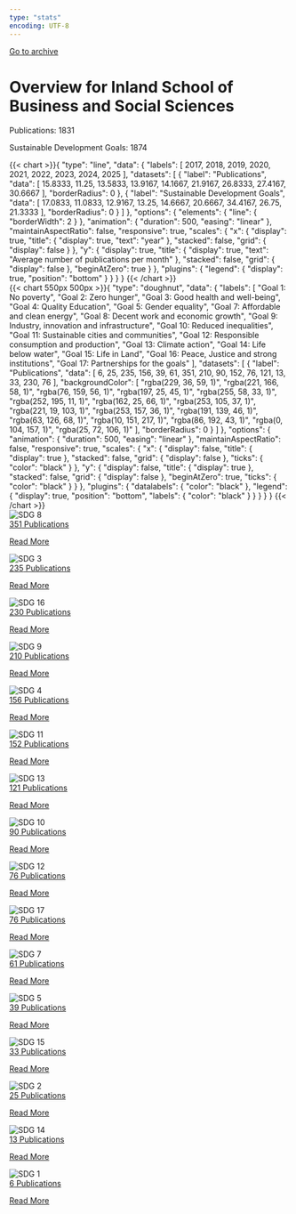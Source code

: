```yaml
---
type: "stats"
encoding: UTF-8
---
```

<a id="archive-url" href="{{< params subfolder >}}en/archive/?&collection=DU8Q9LN9">Go to archive</a>
<h1>Overview for Inland School of Business and Social Sciences</h1>
<div id="stats-descriptives">
<p>Publications: <span class="stats-n">1831</span></p>
<p>Sustainable Development Goals: <span class="stats-n">1874</span></p>
</div>
<div class="stats-graphs">
<div>{{< chart >}}{
    "type": "line",
    "data": {
        "labels": [
            2017,
            2018,
            2019,
            2020,
            2021,
            2022,
            2023,
            2024,
            2025
        ],
        "datasets": [
            {
                "label": "Publications",
                "data": [
                    15.8333,
                    11.25,
                    13.5833,
                    13.9167,
                    14.1667,
                    21.9167,
                    26.8333,
                    27.4167,
                    30.6667
                ],
                "borderRadius": 0
            },
            {
                "label": "Sustainable Development Goals",
                "data": [
                    17.0833,
                    11.0833,
                    12.9167,
                    13.25,
                    14.6667,
                    20.6667,
                    34.4167,
                    26.75,
                    21.3333
                ],
                "borderRadius": 0
            }
        ]
    },
    "options": {
        "elements": {
            "line": {
                "borderWidth": 2
            }
        },
        "animation": {
            "duration": 500,
            "easing": "linear"
        },
        "maintainAspectRatio": false,
        "responsive": true,
        "scales": {
            "x": {
                "display": true,
                "title": {
                    "display": true,
                    "text": "year"
                },
                "stacked": false,
                "grid": {
                    "display": false
                }
            },
            "y": {
                "display": true,
                "title": {
                    "display": true,
                    "text": "Average number of publications per month"
                },
                "stacked": false,
                "grid": {
                    "display": false
                },
                "beginAtZero": true
            }
        },
        "plugins": {
            "legend": {
                "display": true,
                "position": "bottom"
            }
        }
    }
}
{{< /chart >}}</div><div>{{< chart 550px 500px >}}{
    "type": "doughnut",
    "data": {
        "labels": [
            "Goal 1: No poverty",
            "Goal 2: Zero hunger",
            "Goal 3: Good health and well-being",
            "Goal 4: Quality Education",
            "Goal 5: Gender equality",
            "Goal 7: Affordable and clean energy",
            "Goal 8: Decent work and economic growth",
            "Goal 9: Industry, innovation and infrastructure",
            "Goal 10: Reduced inequalities",
            "Goal 11: Sustainable cities and communities",
            "Goal 12: Responsible consumption and production",
            "Goal 13: Climate action",
            "Goal 14: Life below water",
            "Goal 15: Life in Land",
            "Goal 16: Peace, Justice and strong institutions",
            "Goal 17: Partnerships for the goals"
        ],
        "datasets": [
            {
                "label": "Publications",
                "data": [
                    6,
                    25,
                    235,
                    156,
                    39,
                    61,
                    351,
                    210,
                    90,
                    152,
                    76,
                    121,
                    13,
                    33,
                    230,
                    76
                ],
                "backgroundColor": [
                    "rgba(229, 36, 59, 1)",
                    "rgba(221, 166, 58, 1)",
                    "rgba(76, 159, 56, 1)",
                    "rgba(197, 25, 45, 1)",
                    "rgba(255, 58, 33, 1)",
                    "rgba(252, 195, 11, 1)",
                    "rgba(162, 25, 66, 1)",
                    "rgba(253, 105, 37, 1)",
                    "rgba(221, 19, 103, 1)",
                    "rgba(253, 157, 36, 1)",
                    "rgba(191, 139, 46, 1)",
                    "rgba(63, 126, 68, 1)",
                    "rgba(10, 151, 217, 1)",
                    "rgba(86, 192, 43, 1)",
                    "rgba(0, 104, 157, 1)",
                    "rgba(25, 72, 106, 1)"
                ],
                "borderRadius": 0
            }
        ]
    },
    "options": {
        "animation": {
            "duration": 500,
            "easing": "linear"
        },
        "maintainAspectRatio": false,
        "responsive": true,
        "scales": {
            "x": {
                "display": false,
                "title": {
                    "display": true
                },
                "stacked": false,
                "grid": {
                    "display": false
                },
                "ticks": {
                    "color": "black"
                }
            },
            "y": {
                "display": false,
                "title": {
                    "display": true
                },
                "stacked": false,
                "grid": {
                    "display": false
                },
                "beginAtZero": true,
                "ticks": {
                    "color": "black"
                }
            }
        },
        "plugins": {
            "datalabels": {
                "color": "black"
            },
            "legend": {
                "display": true,
                "position": "bottom",
                "labels": {
                    "color": "black"
                }
            }
        }
    }
}
{{< /chart >}}</div>
</div>
<div id="sdg-overview">
  <div class="sdg-container"><div id="sdg8" class="sdg">
        <img src="{{< params subfolder >}}images/sdg/sdg08_en.png" class="image" alt="SDG 8">
        <div class="sdg-overlay">
          <a href="{{< params subfolder >}}en/archive/?sdg=8&collection=DU8Q9LN9#archive" class="sdg-publication-count"><span>351</span> Publications</a>
          <p><a href="https://sdgs.un.org/goals/goal8" class="sdg-read-more">Read More</a></p>
        </div>
      </div><div id="sdg3" class="sdg">
        <img src="{{< params subfolder >}}images/sdg/sdg03_en.png" class="image" alt="SDG 3">
        <div class="sdg-overlay">
          <a href="{{< params subfolder >}}en/archive/?sdg=3&collection=DU8Q9LN9#archive" class="sdg-publication-count"><span>235</span> Publications</a>
          <p><a href="https://sdgs.un.org/goals/goal3" class="sdg-read-more">Read More</a></p>
        </div>
      </div><div id="sdg16" class="sdg">
        <img src="{{< params subfolder >}}images/sdg/sdg16_en.png" class="image" alt="SDG 16">
        <div class="sdg-overlay">
          <a href="{{< params subfolder >}}en/archive/?sdg=16&collection=DU8Q9LN9#archive" class="sdg-publication-count"><span>230</span> Publications</a>
          <p><a href="https://sdgs.un.org/goals/goal16" class="sdg-read-more">Read More</a></p>
        </div>
      </div><div id="sdg9" class="sdg">
        <img src="{{< params subfolder >}}images/sdg/sdg09_en.png" class="image" alt="SDG 9">
        <div class="sdg-overlay">
          <a href="{{< params subfolder >}}en/archive/?sdg=9&collection=DU8Q9LN9#archive" class="sdg-publication-count"><span>210</span> Publications</a>
          <p><a href="https://sdgs.un.org/goals/goal9" class="sdg-read-more">Read More</a></p>
        </div>
      </div><div id="sdg4" class="sdg">
        <img src="{{< params subfolder >}}images/sdg/sdg04_en.png" class="image" alt="SDG 4">
        <div class="sdg-overlay">
          <a href="{{< params subfolder >}}en/archive/?sdg=4&collection=DU8Q9LN9#archive" class="sdg-publication-count"><span>156</span> Publications</a>
          <p><a href="https://sdgs.un.org/goals/goal4" class="sdg-read-more">Read More</a></p>
        </div>
      </div><div id="sdg11" class="sdg">
        <img src="{{< params subfolder >}}images/sdg/sdg11_en.png" class="image" alt="SDG 11">
        <div class="sdg-overlay">
          <a href="{{< params subfolder >}}en/archive/?sdg=11&collection=DU8Q9LN9#archive" class="sdg-publication-count"><span>152</span> Publications</a>
          <p><a href="https://sdgs.un.org/goals/goal11" class="sdg-read-more">Read More</a></p>
        </div>
      </div><div id="sdg13" class="sdg">
        <img src="{{< params subfolder >}}images/sdg/sdg13_en.png" class="image" alt="SDG 13">
        <div class="sdg-overlay">
          <a href="{{< params subfolder >}}en/archive/?sdg=13&collection=DU8Q9LN9#archive" class="sdg-publication-count"><span>121</span> Publications</a>
          <p><a href="https://sdgs.un.org/goals/goal13" class="sdg-read-more">Read More</a></p>
        </div>
      </div><div id="sdg10" class="sdg">
        <img src="{{< params subfolder >}}images/sdg/sdg10_en.png" class="image" alt="SDG 10">
        <div class="sdg-overlay">
          <a href="{{< params subfolder >}}en/archive/?sdg=10&collection=DU8Q9LN9#archive" class="sdg-publication-count"><span>90</span> Publications</a>
          <p><a href="https://sdgs.un.org/goals/goal10" class="sdg-read-more">Read More</a></p>
        </div>
      </div><div id="sdg12" class="sdg">
        <img src="{{< params subfolder >}}images/sdg/sdg12_en.png" class="image" alt="SDG 12">
        <div class="sdg-overlay">
          <a href="{{< params subfolder >}}en/archive/?sdg=12&collection=DU8Q9LN9#archive" class="sdg-publication-count"><span>76</span> Publications</a>
          <p><a href="https://sdgs.un.org/goals/goal12" class="sdg-read-more">Read More</a></p>
        </div>
      </div><div id="sdg17" class="sdg">
        <img src="{{< params subfolder >}}images/sdg/sdg17_en.png" class="image" alt="SDG 17">
        <div class="sdg-overlay">
          <a href="{{< params subfolder >}}en/archive/?sdg=17&collection=DU8Q9LN9#archive" class="sdg-publication-count"><span>76</span> Publications</a>
          <p><a href="https://sdgs.un.org/goals/goal17" class="sdg-read-more">Read More</a></p>
        </div>
      </div><div id="sdg7" class="sdg">
        <img src="{{< params subfolder >}}images/sdg/sdg07_en.png" class="image" alt="SDG 7">
        <div class="sdg-overlay">
          <a href="{{< params subfolder >}}en/archive/?sdg=7&collection=DU8Q9LN9#archive" class="sdg-publication-count"><span>61</span> Publications</a>
          <p><a href="https://sdgs.un.org/goals/goal7" class="sdg-read-more">Read More</a></p>
        </div>
      </div><div id="sdg5" class="sdg">
        <img src="{{< params subfolder >}}images/sdg/sdg05_en.png" class="image" alt="SDG 5">
        <div class="sdg-overlay">
          <a href="{{< params subfolder >}}en/archive/?sdg=5&collection=DU8Q9LN9#archive" class="sdg-publication-count"><span>39</span> Publications</a>
          <p><a href="https://sdgs.un.org/goals/goal5" class="sdg-read-more">Read More</a></p>
        </div>
      </div><div id="sdg15" class="sdg">
        <img src="{{< params subfolder >}}images/sdg/sdg15_en.png" class="image" alt="SDG 15">
        <div class="sdg-overlay">
          <a href="{{< params subfolder >}}en/archive/?sdg=15&collection=DU8Q9LN9#archive" class="sdg-publication-count"><span>33</span> Publications</a>
          <p><a href="https://sdgs.un.org/goals/goal15" class="sdg-read-more">Read More</a></p>
        </div>
      </div><div id="sdg2" class="sdg">
        <img src="{{< params subfolder >}}images/sdg/sdg02_en.png" class="image" alt="SDG 2">
        <div class="sdg-overlay">
          <a href="{{< params subfolder >}}en/archive/?sdg=2&collection=DU8Q9LN9#archive" class="sdg-publication-count"><span>25</span> Publications</a>
          <p><a href="https://sdgs.un.org/goals/goal2" class="sdg-read-more">Read More</a></p>
        </div>
      </div><div id="sdg14" class="sdg">
        <img src="{{< params subfolder >}}images/sdg/sdg14_en.png" class="image" alt="SDG 14">
        <div class="sdg-overlay">
          <a href="{{< params subfolder >}}en/archive/?sdg=14&collection=DU8Q9LN9#archive" class="sdg-publication-count"><span>13</span> Publications</a>
          <p><a href="https://sdgs.un.org/goals/goal14" class="sdg-read-more">Read More</a></p>
        </div>
      </div><div id="sdg1" class="sdg">
        <img src="{{< params subfolder >}}images/sdg/sdg01_en.png" class="image" alt="SDG 1">
        <div class="sdg-overlay">
          <a href="{{< params subfolder >}}en/archive/?sdg=1&collection=DU8Q9LN9#archive" class="sdg-publication-count"><span>6</span> Publications</a>
          <p><a href="https://sdgs.un.org/goals/goal1" class="sdg-read-more">Read More</a></p>
        </div>
      </div></div>
</div>
